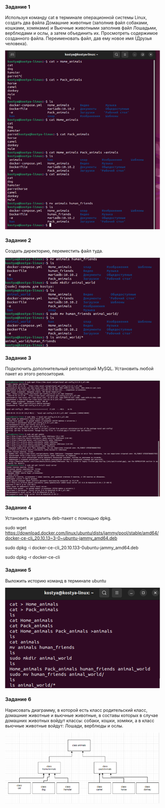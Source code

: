 ### Задание 1
 Используя команду cat в терминале операционной системы Linux, создать
два файла Домашние животные (заполнив файл собаками, кошками,
хомяками) и Вьючные животными заполнив файл Лошадьми, верблюдами и
ослы, а затем объединить их. Просмотреть содержимое созданного файла.
Переименовать файл, дав ему новое имя (Друзья человека).

![alt text](image.png)

### Задание 2
Создать директорию, переместить файл туда.

![alt text](image-1.png)

### Задание 3
Подключить дополнительный репозиторий MySQL. Установить любой пакет из этого репозитория.

![alt text](image-2.png)

### Задание 4
Установить и удалить deb-пакет с помощью dpkg.

sudo wget https://download.docker.com/linux/ubuntu/dists/jammy/pool/stable/amd64/docker-ce-cli_20.10.13~3-0~ubuntu-jammy_amd64.deb

sudo dpkg -i docker-ce-cli_20.10.133-0ubuntu-jammy_amd64.deb

sudo dpkg -r docker-ce-cli

### Задание 5
Выложить историю команд в терминале ubuntu

![alt text](image-3.png)

### Задание 6
Нарисовать диаграмму, в которой есть класс родительский класс, домашние животные и вьючные животные, в составы которых в случае домашних животных войдут классы: собаки, кошки, хомяки, а в класс вьючные животные войдут: Лошади, верблюды и ослы.

![alt text](image-4.png)
